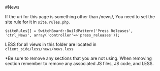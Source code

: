 #News

If the uri for this page is something other than /news/, You need to set the site rule for it in `site.rules.php`.

	$siteRules[] = SwitchBoard::BuildPattern('Press Releases', 'ctrl_News', array('controller'=>'press_releases'));

LESS for all views in this folder are located in `client_side/less/news/news.less`

*Be sure to remove any sections that you are not using. When removing section remember to remove any associated JS files, JS code, and LESS.